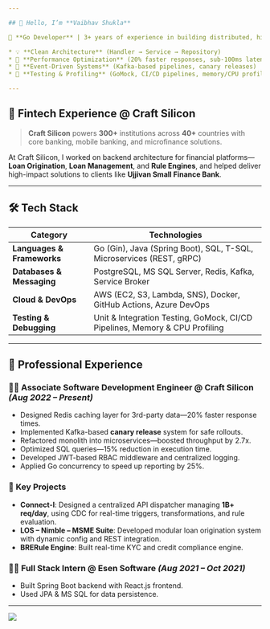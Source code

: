 ```yaml
---

## 👋 Hello, I’m **Vaibhav Shukla**

🎯 **Go Developer** | 3+ years of experience in building distributed, high-performance backend systems and RESTful APIs

* 💡 **Clean Architecture** (Handler → Service → Repository)
* 🚀 **Performance Optimization** (20% faster responses, sub-100ms latency at scale)
* 🔄 **Event-Driven Systems** (Kafka-based pipelines, canary releases)
* 🧪 **Testing & Profiling** (GoMock, CI/CD pipelines, memory/CPU profiling)

---
```


## 🏦 Fintech Experience @ Craft Silicon

> **Craft Silicon** powers **300+** institutions across **40+** countries with core banking, mobile banking, and microfinance solutions.

At Craft Silicon, I worked on backend architecture for financial platforms—**Loan Origination**, **Loan Management**, and **Rule Engines**, and helped deliver high-impact solutions to clients like **Ujjivan Small Finance Bank**.

---

## 🛠️ Tech Stack

| Category                   | Technologies                                                                |
| -------------------------- | --------------------------------------------------------------------------- |
| **Languages & Frameworks** | Go (Gin), Java (Spring Boot), SQL, T-SQL, Microservices (REST, gRPC)        |
| **Databases & Messaging**  | PostgreSQL, MS SQL Server, Redis, Kafka, Service Broker                     |
| **Cloud & DevOps**         | AWS (EC2, S3, Lambda, SNS), Docker, GitHub Actions, Azure DevOps            |
| **Testing & Debugging**    | Unit & Integration Testing, GoMock, CI/CD Pipelines, Memory & CPU Profiling |

---

## 💼 Professional Experience

### 🧑‍💻 Associate Software Development Engineer @ Craft Silicon *(Aug 2022 – Present)*

* Designed Redis caching layer for 3rd-party data—20% faster response times.
* Implemented Kafka-based **canary release** system for safe rollouts.
* Refactored monolith into microservices—boosted throughput by 2.7x.
* Optimized SQL queries—15% reduction in execution time.
* Developed JWT-based RBAC middleware and centralized logging.
* Applied Go concurrency to speed up reporting by 25%.

### 🔧 Key Projects

* **Connect-I**: Designed a centralized API dispatcher managing **1B+ req/day**, using CDC for real-time triggers, transformations, and rule evaluation.
* **LOS – Nimble – MSME Suite**: Developed modular loan origination system with dynamic config and REST integration.
* **BRERule Engine**: Built real-time KYC and credit compliance engine.

### 🧑‍💻 Full Stack Intern @ Esen Software *(Aug 2021 – Oct 2021)*

* Built Spring Boot backend with React.js frontend.
* Used JPA & MS SQL for data persistence.

---



[![](https://visitcount.itsvg.in/api?id=vaibhavshukla-d\&icon=0\&color=0)](https://visitcount.itsvg.in)

<!-- Proudly created with GPRM ( https://gprm.itsvg.in ) -->

